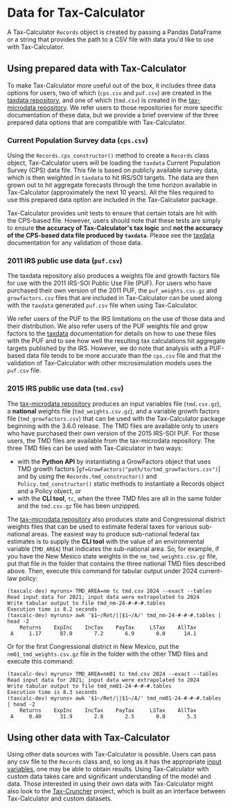 Data for Tax-Calculator
=======================

A Tax-Calculator `Records` object is created by passing a Pandas
DataFrame or a string that provides the path to a CSV file with data
you'd like to use with Tax-Calculator.


## Using prepared data with Tax-Calculator

To make Tax-Calculator more useful out of the box, it includes three
data options for users, two of which (`cps.csv` and `puf.csv`) are
created in the [taxdata
repository](https://github.com/PSLmodels/taxdata), and one of which
(`tmd.csv`) is created in the [tax-microdata
repository](https://github.com/PSLmodels/tax-microdata-benchmarking).
We refer users to those repositories for more specific documentation
of these data, but we provide a brief overview of the three prepared
data options that are compatible with Tax-Calculator.

### Current Population Survey data (`cps.csv`)

Using the `Records.cps_constructor()` method to create a `Records`
class object, Tax-Calculator users will be loading the `taxdata`
Current Population Survey (CPS) data file.  This file is based on
publicly available survey data, which is then weighted in `taxdata` to
hit IRS/SOI targets.  The data are then grown out to hit aggregate
forecasts through the time horizon available in Tax-Calculator
(approximately the next 10 years).  All the files required to use this
prepared data option are included in the Tax-Calculator package.

Tax-Calculator provides unit tests to ensure that certain totals are
hit with the CPS-based file.  However, users should note that these
tests are simply to ensure **the accuracy of Tax-Calculator's tax
logic** and **not the accuracy of the CPS-based data file produced by
`taxdata`**.  Please see the
[taxdata](https://github.com/PSLmodels/taxdata) documentation for any
validation of those data.

### 2011 IRS public use data (`puf.csv`)

The taxdata repository also produces a weights file and growth
factors file for use with the 2011 IRS-SOI Public Use File (PUF).  For
users who have purchased their own version of the 2011 PUF, the
`puf_weights.csv.gz` and `growfactors.csv` files that are included in
Tax-Calculator can be used along with the `taxdata` generated `puf.csv`
file when using Tax-Calculator.

We refer users of the PUF to the IRS limitations on the use of those
data and their distribution.  We also refer users of the PUF weights
file and grow factors to the
[taxdata](https://github.com/PSLmodels/taxdata) documentation for
details on how to use these files with the PUF and to see how well the
resulting tax calculations hit aggregate targets published by the IRS.
However, we do note that analysis with a PUF-based data file tends to
be more accurate than the `cps.csv` file and that the validation of
Tax-Calculator with other microsimulation models uses the `puf.csv`
file.

### 2015 IRS public use data (`tmd.csv`)

The [tax-microdata
repository](https://github.com/PSLmodels/tax-microdata-benchmarking)
produces an input variables file (`tmd.csv.gz`), a **national** weights
file (`tmd_weights.csv.gz`), and a variable growth factors file
(`tmd_growfactors.csv`) that can be used with the Tax-Calculator
package beginning with the 3.6.0 release.  The TMD files are available
only to users who have purchased their own version of the 2015 IRS-SOI
PUF.  For those users, the TMD files are available from the
tax-microdata repository.  The three TMD files can be used with
Tax-Calculator in two ways:
  - with the **Python API** by instantiating a GrowFactors object that
    uses TMD growth factors [`gf=GrowFactors("path/to/tmd_growfactors.csv")`]
    and by using the `Records.tmd_constructor()` and
    `Policy.tmd_constructor()` static methods to instantiate a Records
    object and a Policy object, or
  - with the **CLI tool**, `tc`, when the three TMD files are all in
    the same folder and the `tmd.csv.gz` file has been unzipped.

The [tax-microdata
repository](https://github.com/PSLmodels/tax-microdata-benchmarking)
also produces state and Congressional district weights files that can
be used to estimate federal taxes for various sub-national areas.  The
easiest way to produce sub-national federal tax estimates is to supply
the **CLI tool** with the value of an environmental variable
(`TMD_AREA`) that indicates the sub-national area.  So, for example,
if you have the New Mexico state weights in the
`nm_tmd_weights.csv.gz` file, put that file in the folder that
contains the three national TMD files described above.  Then, execute
this command for tabular output under 2024 current-law policy:
```
(taxcalc-dev) myruns> TMD_AREA=nm tc tmd.csv 2024 --exact --tables
Read input data for 2021; input data were extrapolated to 2024
Write tabular output to file tmd_nm-24-#-#-#.tables
Execution time is 8.2 seconds
(taxcalc-dev) myruns> awk '$1~/Ret/||$1~/A/' tmd_nm-24-#-#-#.tables | head -2
    Returns    ExpInc    IncTax    PayTax     LSTax    AllTax
 A     1.17      87.0       7.2       6.9       0.0      14.1
```

Or for the first Congressional district in New Mexico, put the
`nm01_tmd_weights.csv.gz` file in the folder with the other TMD
files and execute this command:
```
(taxcalc-dev) myruns> TMD_AREA=nm01 tc tmd.csv 2024 --exact --tables
Read input data for 2021; input data were extrapolated to 2024
Write tabular output to file tmd_nm01-24-#-#-#.tables
Execution time is 8.3 seconds
(taxcalc-dev) myruns> awk '$1~/Ret/||$1~/A/' tmd_nm01-24-#-#-#.tables | head -2
    Returns    ExpInc    IncTax    PayTax     LSTax    AllTax
 A     0.40      31.9       2.8       2.5       0.0       5.3
```


## Using other data with Tax-Calculator

Using other data sources with Tax-Calculator is possible.  Users can
pass any csv file to the `Records` class and, so long as it has the
appropriate [input
variables](https://taxcalc.pslmodels.org/guide/input_vars.html), one
may be able to obtain results.  Using Tax-Calculator with custom data
takes care and significant understanding of the model and data.  Those
interested in using their own data with Tax-Calculator might also look
to the [Tax-Cruncher](https://github.com/PSLmodels/Tax-Cruncher)
project, which is built as an interface between Tax-Calculator and
custom datasets.
